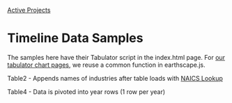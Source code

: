 [Active Projects](../../../projects/)

# Timeline Data Samples

The samples here have their Tabulator script in the index.html page.
For [our tabulator chart pages](../training/naics/), we reuse a common function in earthscape.js.

Table2 - Appends names of industries after table loads with [NAICS Lookup](https://model.earth/community-data/us/id_lists/industry_id_list.csv) <!-- Dinesh-->

<!--
Table4 - Loops through files from 2017 to 2020 using Javascript. - Rupesh
-->

Table4 - Data is pivoted into year rows (1 row per year) <!-- Dinesh-->

<!--
TO DO table5 - Add and populate a Density column using Population/Km2. [Data source](https://model.earth/community-timelines/training/naics4/US/counties/2017/US-AK-training-naics4-counties-2017.csv) - Km2 is not yet in CSV.
-->

